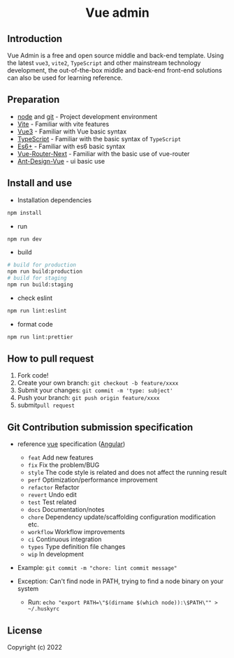 <div align="center">
<h1>Vue admin</h1>
</div>

## Introduction
Vue Admin is a free and open source middle and back-end template. Using the latest `vue3`, `vite2`, `TypeScript` and other mainstream technology development, the out-of-the-box middle and back-end front-end solutions can also be used for learning reference.

## Preparation

- [node](http://nodejs.org/) and [git](https://git-scm.com/) - Project development environment
- [Vite](https://vitejs.dev/) - Familiar with vite features
- [Vue3](https://v3.vuejs.org/) - Familiar with Vue basic syntax
- [TypeScript](https://www.typescriptlang.org/) - Familiar with the basic syntax of `TypeScript`
- [Es6+](https://www.javascripttutorial.net/es6/) - Familiar with es6 basic syntax
- [Vue-Router-Next](https://next.router.vuejs.org/) - Familiar with the basic use of vue-router
- [Ant-Design-Vue](https://2x.antdv.com/docs/vue/introduce/) - ui basic use

## Install and use

- Installation dependencies

```bash
npm install
```

- run

```bash
npm run dev
```

- build

```bash
# build for production
npm run build:production
# build for staging
npm run build:staging
```

- check eslint

```bash
npm run lint:eslint
```

- format code

```bash
npm run lint:prettier
```

## How to pull request

1. Fork code!
2. Create your own branch: `git checkout -b feature/xxxx`
3. Submit your changes: `git commit -m 'type: subject'`
4. Push your branch: `git push origin feature/xxxx`
5. submit`pull request`

## Git Contribution submission specification

- reference [vue](https://github.com/vuejs/vue/blob/dev/.github/COMMIT_CONVENTION.md) specification ([Angular](https://github.com/conventional-changelog/conventional-changelog/tree/master/packages/conventional-changelog-angular))

  - `feat` Add new features
  - `fix` Fix the problem/BUG
  - `style` The code style is related and does not affect the running result
  - `perf` Optimization/performance improvement
  - `refactor` Refactor
  - `revert` Undo edit
  - `test` Test related
  - `docs` Documentation/notes
  - `chore` Dependency update/scaffolding configuration modification etc.
  - `workflow` Workflow improvements
  - `ci` Continuous integration
  - `types` Type definition file changes
  - `wip` In development
  

- Example: `git commit -m "chore: lint commit message"`
- Exception: Can't find node in PATH, trying to find a node binary on your system
  - Run: `echo "export PATH=\"$(dirname $(which node)):\$PATH\"" > ~/.huskyrc`
## License
Copyright (c) 2022
